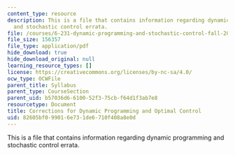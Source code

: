 ```yaml
---
content_type: resource
description: This is a file that contains information regarding dynamic programming
  and stochastic control errata.
file: /courses/6-231-dynamic-programming-and-stochastic-control-fall-2015/82605bf099016e731de6710f408a8e0d_MIT6_231F15_errata.pdf
file_size: 156357
file_type: application/pdf
hide_download: true
hide_download_original: null
learning_resource_types: []
license: https://creativecommons.org/licenses/by-nc-sa/4.0/
ocw_type: OCWFile
parent_title: Syllabus
parent_type: CourseSection
parent_uid: b57036d6-6100-52f3-75cb-f64d1f3ab7e8
resourcetype: Document
title: Corrections for Dynamic Programming and Optimal Control
uid: 82605bf0-9901-6e73-1de6-710f408a8e0d
---
```

This is a file that contains information regarding dynamic programming and stochastic control errata.